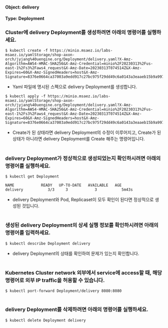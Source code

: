 
#### Object: delivery
#### Type: Deployment

### Cluster에 delivery Deployment를 생성하려면 아래의 명령어를 실행하세요.

```
$ kubectl create -f https://minio.msaez.io/labs-msaez.io/yamlStorage/shop-axon-orch/jyjang%40uengine.org/Deployment/delivery.yaml?X-Amz-Algorithm=AWS4-HMAC-SHA256&X-Amz-Credential=minio%2F20230313%2Fus-east-1%2Fs3%2Faws4_request&X-Amz-Date=20230313T074514Z&X-Amz-Expires=60&X-Amz-SignedHeaders=host&X-Amz-Signature=8376e0664ca37003a9edd917c27bc975f29dd49c6a0143a3eaaeb15b9a99720c
```
- Yaml 파일에 명시된 스펙으로 delivery Deployment를 생성합니다.

```
$ kubectl apply -f https://minio.msaez.io/labs-msaez.io/yamlStorage/shop-axon-orch/jyjang%40uengine.org/Deployment/delivery.yaml?X-Amz-Algorithm=AWS4-HMAC-SHA256&X-Amz-Credential=minio%2F20230313%2Fus-east-1%2Fs3%2Faws4_request&X-Amz-Date=20230313T074514Z&X-Amz-Expires=60&X-Amz-SignedHeaders=host&X-Amz-Signature=8376e0664ca37003a9edd917c27bc975f29dd49c6a0143a3eaaeb15b9a99720c
```
- Create가 된 상태라면 delivery Deployment의 수정이 이루어지고, Create가 된 상태가 아니라면 delivery Deployment를 Create 해주는 명령어입니다.  
#

### delivery Deployment가 정상적으로 생성되었는지 확인하시려면 아래의 명령어를 실행하세요.

```
$ kubectl get Deployment

NAME            READY   UP-TO-DATE   AVAILABLE   AGE
delivery           3/3     3            3           5m43s

```
- delivery Deployment와 Pod, Replicaset이 모두 확인이 된다면 정상적으로 생성된 것입니다.
#

### 생성된 delivery Deployment의 상세 실행 정보를 확인하시려면 아래의 명령어를 입력하세요.

```
$ kubectl describe Deployment delivery
```
- delivery Deployment의 상태를 확인하여 문제가 있는지 확인합니다. 
#

### Kubernetes Cluster network 외부에서 service에 access할 때, 해당 명령어로 외부 IP traffic을 허용할 수 있습니다.

```
$ kubectl port-forward Deployment/delivery 8080:8080
```
#

### delivery Deployment를 삭제하려면 아래의 명령어를 실행하세요.

```
$ kubectl delete Deployment delivery
```
#

